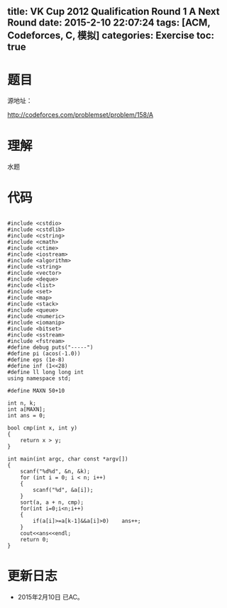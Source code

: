 title: VK Cup 2012 Qualification Round 1 A Next Round
date: 2015-2-10 22:07:24
tags: [ACM, Codeforces, C, 模拟]
categories: Exercise
toc: true
---
# 题目
源地址：

http://codeforces.com/problemset/problem/158/A

# 理解
水题

<!-- more -->

# 代码

```

#include <cstdio>
#include <cstdlib>
#include <cstring>
#include <cmath>
#include <ctime>
#include <iostream>
#include <algorithm>
#include <string>
#include <vector>
#include <deque>
#include <list>
#include <set>
#include <map>
#include <stack>
#include <queue>
#include <numeric>
#include <iomanip>
#include <bitset>
#include <sstream>
#include <fstream>
#define debug puts("-----")
#define pi (acos(-1.0))
#define eps (1e-8)
#define inf (1<<28)
#define ll long long int
using namespace std;

#define MAXN 50+10

int n, k;
int a[MAXN];
int ans = 0;

bool cmp(int x, int y)
{
    return x > y;
}

int main(int argc, char const *argv[])
{
    scanf("%d%d", &n, &k);
    for (int i = 0; i < n; i++)
    {
        scanf("%d", &a[i]);
    }
    sort(a, a + n, cmp);
    for(int i=0;i<n;i++)
    {
    	if(a[i]>=a[k-1]&&a[i]>0)	ans++;
    }
    cout<<ans<<endl;
    return 0;
}

```

# 更新日志
- 2015年2月10日 已AC。